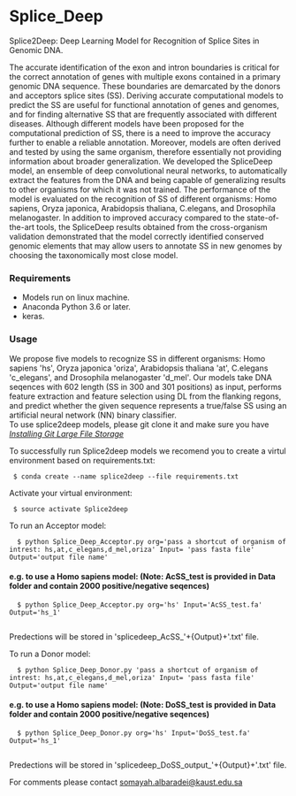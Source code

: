# Splice_Deep
Splice2Deep: Deep Learning Model for Recognition of Splice Sites in Genomic DNA.

The accurate identification of the exon and intron boundaries is critical for the correct annotation of genes with multiple exons contained in a primary genomic DNA sequence. These boundaries are demarcated by the donors and acceptors splice sites (SS). Deriving accurate computational models to predict the SS are useful for functional annotation of genes and genomes, and for finding alternative SS that are frequently associated with different diseases. Although different models have been proposed for the computational prediction of SS, there is a need to improve the accuracy further to enable a reliable annotation. Moreover, models are often derived and tested by using the same organism, therefore essentially not providing information about broader generalization. 
We developed the SpliceDeep model, an ensemble of deep convolutional neural networks, to automatically extract the features from the DNA and being capable of generalizing results to other organisms for which it was not trained. The performance of the model is evaluated on the recognition of SS of different organisms: Homo sapiens, Oryza japonica, Arabidopsis thaliana, C.elegans, and Drosophila melanogaster. In addition to improved accuracy compared to the state-of-the-art tools, the SpliceDeep results obtained from the cross-organism validation demonstrated that the model correctly identified conserved genomic elements that may allow users to annotate SS in new genomes by choosing the taxonomically most close model.

### Requirements
  - Models run on linux machine.
  - Anaconda Python 3.6 or later.
  - keras.
    
### Usage
We propose five models to recognize SS in different organisms: Homo sapiens 'hs', Oryza japonica 'oriza', Arabidopsis thaliana 'at', C.elegans 'c_elegans', and Drosophila melanogaster 'd_mel'. Our models take DNA seqences with 602 length (SS in 300 and 301 positions) as input, performs feature extraction and feature selection using DL from the flanking regons, and predict whether the given sequence represents a true/false SS using an artificial neural network (NN) binary classifier.  
To use splice2deep models, please git clone it and make sure you have *[Installing Git Large File Storage](https://help.github.com/en/articles/installing-git-large-file-storage)* 


To successfully run Splice2deep models we recomend you to create a virtul environment based on requirements.txt:
```
 $ conda create --name splice2deep --file requirements.txt
```
Activate your virtual environment:
```
 $ source activate Splice2deep 
```

To run an Acceptor model:

```
  $ python Splice_Deep_Acceptor.py org='pass a shortcut of organism of intrest: hs,at,c_elegans,d_mel,oriza' Input= 'pass fasta file' Output='output file name'
```
  #### e.g. to use a Homo sapiens model: (Note: AcSS_test is provided in Data folder and contain 2000 positive/negative seqences)
```  
  $ python Splice_Deep_Acceptor.py org='hs' Input='AcSS_test.fa' Output='hs_1'
    
```
Predections will be stored in 'splicedeep_AcSS_'+{Output}+'.txt' file. 


To run a Donor model:

```
  $ python Splice_Deep_Donor.py 'pass a shortcut of organism of intrest: hs,at,c_elegans,d_mel,oriza' Input= 'pass fasta file' Output='output file name'
  ```
  #### e.g. to use a Homo sapiens model: (Note: DoSS_test is provided in Data folder and contain 2000 positive/negative seqences)
```  
  $ python Splice_Deep_Donor.py org='hs' Input='DoSS_test.fa' Output='hs_1'
  
```
Predections will be stored in 'splicedeep_DoSS_output_'+{Output}+'.txt' file.  


For comments please contact somayah.albaradei@kaust.edu.sa
  
 

